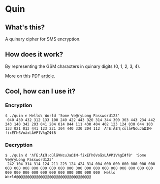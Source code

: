 # Quin
## What's this?

A quinary cipher for SMS encryption.

## How does it work?

By representing the GSM characters in quinary digits (0, 1, 2, 3, 4).

More on this PDF [article](https://texlive2020.latexonline.cc/compile?git=https://github.com/harieamjari/quin&target=quin.tex&command=pdflatex&download=quin.pdf).

## Cool, how can I use it?
### Encryption

```
$ ./quin e Hello\ World 'Some Ve@ryLong Password123' 
 040 430 432 312 133 100 240 422 443 320 314 344 300 303 443 234 442 243 140 342 203 041 204 014 044 111 430 404 402 123 124 030 044 103 133 021 013 441 123 221 304 440 330 204 112  ΛΓE:Ä£Π¡cülä¥NcuJaΩIM-fixÉΓh6VoåxLÄ#P1V%gΣΦf8
```
### Decryption

```
$ ./quin d 'ΛΓE:Ä£Π¡cülä¥NcuJaΩIM-fixÉΓh6VoåxLÄ#P1V%gΣΦf8' 'Some Ve@ryLong Password123'
 242 104 314 314 124 211 223 124 424 314 004 000 000 000 000 000 000 000 000 000 000 000 000 000 000 000 000 000 000 000 000 000 000 000 000 000 000 000 000 000 000 000 000 000 000  Hello World@@@@@@@@@@@@@@@@@@@@@@@@@@@@@@@@@@
 ```
